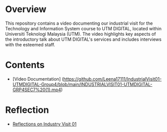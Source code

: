 # Overview
This repository contains a video documenting our industrial visit for the Technology and Information System course to UTM DIGITAL, located within Universiti Teknologi Malaysia (UTM). 
The video highlights key aspects of the introductory talk about UTM DIGITAL's services and includes interviews with the esteemed staff.
# Contents
- [Video Documentation] (https://github.com/Leena17111/IndustrialVisit01-UTMDIGITAL-Group4/blob/main/INDUSTRIALVISIT01-UTMDIGITAL-GRP4SEC7%20(1).mp4)
# Reflection
- [Reflections on Industry Visit 01](./reflection.md)

